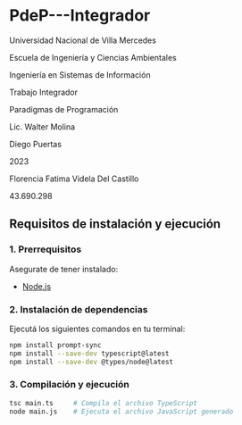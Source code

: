 ﻿# PdeP---Integrador
Universidad Nacional de Villa Mercedes

Escuela de Ingeniería y Ciencias Ambientales

Ingeniería en Sistemas de Información

Trabajo Integrador

Paradigmas de Programación

Lic. Walter Molina

Diego Puertas

2023

Florencia Fatima Videla Del Castillo

43.690.298

## Requisitos de instalación y ejecución

### 1. Prerrequisitos
Asegurate de tener instalado:
- [Node.js](https://nodejs.org/)

### 2. Instalación de dependencias
Ejecutá los siguientes comandos en tu terminal:

```bash
npm install prompt-sync
npm install --save-dev typescript@latest
npm install --save-dev @types/node@latest
```
### 3. Compilación y ejecución
```bash
tsc main.ts     # Compila el archivo TypeScript
node main.js    # Ejecuta el archivo JavaScript generado
```